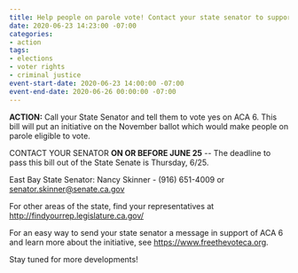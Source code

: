 ```yaml
---
title: Help people on parole vote! Contact your state senator to support ACA 6
date: 2020-06-23 14:23:00 -07:00
categories:
- action
tags:
- elections
- voter rights
- criminal justice
event-start-date: 2020-06-23 14:00:00 -07:00
event-end-date: 2020-06-26 00:00:00 -07:00
---
```


**ACTION:** Call your State Senator and tell them to vote yes on ACA 6. This bill will put an initiative on the November ballot which would make people on parole eligible to vote. 

CONTACT YOUR SENATOR **ON OR BEFORE JUNE 25** -- The deadline to pass this bill out of the State Senate is Thursday, 6/25. 

East Bay State Senator: Nancy Skinner - (916) 651-4009
or senator.skinner@senate.ca.gov

For other areas of the state, find your representatives at http://findyourrep.legislature.ca.gov/

For an easy way to send your state senator a message in support of ACA 6 and learn more about the initiative, see https://www.freethevoteca.org.

Stay tuned for more developments! 